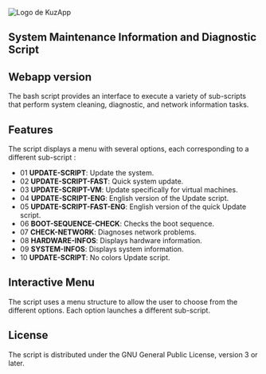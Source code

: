 ![Logo de KuzApp](kuzapp-images/kuzapp-mascote.webp)

## System Maintenance Information and Diagnostic Script

## Webapp version

The bash script provides an interface to execute a variety of sub-scripts that perform system cleaning, diagnostic, and network information tasks.

## Features

The script displays a menu with several options, each corresponding to a different sub-script :

  + 01 **UPDATE-SCRIPT**: Update the system.
  + 02 **UPDATE-SCRIPT-FAST**: Quick system update.
  + 03 **UPDATE-SCRIPT-VM**: Update specifically for virtual machines.
  + 04 **UPDATE-SCRIPT-ENG**: English version of the Update script.
  + 05 **UPDATE-SCRIPT-FAST-ENG**: English version of the quick Update script.
  + 06 **BOOT-SEQUENCE-CHECK**: Checks the boot sequence.
  + 07 **CHECK-NETWORK**: Diagnoses network problems.
  + 08 **HARDWARE-INFOS**: Displays hardware information.
  + 09 **SYSTEM-INFOS**: Displays system information.
  + 10 **UPDATE-SCRIPT**: No colors Update script.

## Interactive Menu

The script uses a menu structure to allow the user to choose from the different options. Each option launches a different sub-script.

## License

The script is distributed under the GNU General Public License, version 3 or later.

